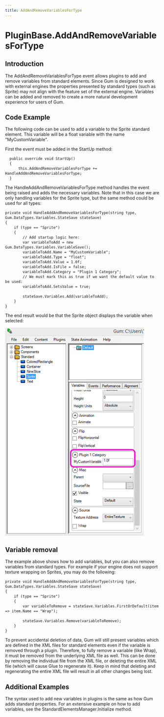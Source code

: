 ```yaml
---
title: AddAndRemoveVariablesForType
---
```


# PluginBase.AddAndRemoveVariablesForType

## Introduction

The AddAndRemoveVariablesForType event allows plugins to add and remove variables from standard elements. Since Gum is designed to work with external engines the properties presented by standard types \(such as Sprite\) may not align with the feature set of the external engine. Variables can be added and removed to create a more natural development experience for users of Gum.

## Code Example

The following code can be used to add a variable to the Sprite standard element. This variable will be a float variable with the name "MyCustomVariable".

First the event must be added in the StartUp method:

```text
  public override void StartUp()
  {
      this.AddAndRemoveVariablesForType += HandleAddAndRemoveVariablesForType;
  }
```

The HandleAddAndRemoveVariablesForType method handles the event being raised and adds the necessary variables. Note that in this case we are only handling variables for the Sprite type, but the same method could be used for all types:

```text
private void HandleAddAndRemoveVariablesForType(string type, Gum.DataTypes.Variables.StateSave stateSave)
{
    if (type == "Sprite")
    {
        // Add startup logic here:
        var variableToAdd = new Gum.DataTypes.Variables.VariableSave();
        variableToAdd.Name = "MyCustomVariable";
        variableToAdd.Type = "float";
        variableToAdd.Value = 1.0f;
        variableToAdd.IsFile = false;
        variableToAdd.Category = "Plugin 1 Category";
        // We must mark this as true if we want the default value to be used:
        variableToAdd.SetsValue = true;

        stateSave.Variables.Add(variableToAdd);
    }
}
```

The end result would be that the Sprite object displays the variable when selected:

![](../.gitbook/assets/GumCustomPropertyInPropertyGrid.png)

## Variable removal

The example above shows how to add variables, but you can also remove variables from standard types. For example if your engine does not support texture wrapping on Sprites, you may do the following:

```text
private void HandleAddAndRemoveVariablesForType(string type, Gum.DataTypes.Variables.StateSave stateSave)
{
    if (type == "Sprite")
    {
        var variableToRemove = stateSave.Variables.FirstOrDefault(item => item.Name == "Wrap");

        stateSave.Variables.Remove(variableToRemove);
    }
}
```

To prevent accidental deletion of data, Gum will still present variables which are defined in the XML files for standard elements even if the variable is removed through a plugin. Therefore, to fully remove a variable \(like Wrap\), it must be removed from the underlying XML file as well. This can be done by removing the individual file from the XML file, or deleting the entire XML file \(which will cause Glue to regenerate it\). Keep in mind that deleting and regenerating the entire XML file will result in all other changes being lost.

## Additional Examples

The syntax used to add new variables in plugins is the same as how Gum adds standard properties. For an extensive example on how to add variables, see the StandardElementsManager.Initialize method.

